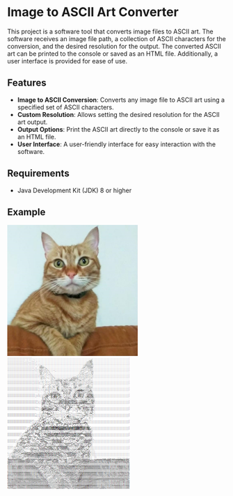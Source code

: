 # Image to ASCII Art Converter

This project is a software tool that converts image files to ASCII art. The software receives an image file path, a collection of ASCII characters for the conversion, and the desired resolution for the output. The converted ASCII art can be printed to the console or saved as an HTML file. Additionally, a user interface is provided for ease of use.

## Features

- **Image to ASCII Conversion**: Converts any image file to ASCII art using a specified set of ASCII characters.
- **Custom Resolution**: Allows setting the desired resolution for the ASCII art output.
- **Output Options**: Print the ASCII art directly to the console or save it as an HTML file.
- **User Interface**: A user-friendly interface for easy interaction with the software.

## Requirements

- Java Development Kit (JDK) 8 or higher

## Example

<img src="examples/cat.jpeg" alt="cat Photo" width="300px" />
<img src="examples/out.png" alt="cat Photo" width="282px" />
